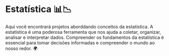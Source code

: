 # Estatística 📊📉

Aqui você encontrará projetos aborddando conceitos da estatística. 
A estatística é uma poderosa ferramenta que nos ajuda a coletar, organizar, analisar e interpretar dados. Compreender os fundamentos da estatística é essencial para tomar decisões informadas e compreender o mundo ao nosso redor. 🌍

